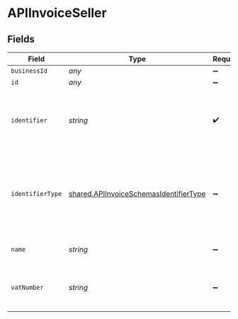 # APIInvoiceSeller


## Fields

| Field                                                                                            | Type                                                                                             | Required                                                                                         | Description                                                                                      |
| ------------------------------------------------------------------------------------------------ | ------------------------------------------------------------------------------------------------ | ------------------------------------------------------------------------------------------------ | ------------------------------------------------------------------------------------------------ |
| `businessId`                                                                                     | *any*                                                                                            | :heavy_minus_sign:                                                                               | N/A                                                                                              |
| `id`                                                                                             | *any*                                                                                            | :heavy_minus_sign:                                                                               | N/A                                                                                              |
| `identifier`                                                                                     | *string*                                                                                         | :heavy_check_mark:                                                                               | Legal identifier of the business, such as its SIRET in France.                                   |
| `identifierType`                                                                                 | [shared.APIInvoiceSchemasIdentifierType](../../models/shared/apiinvoiceschemasidentifiertype.md) | :heavy_minus_sign:                                                                               | Type of legal business identifier of the business, such as the SIRET in France.                  |
| `name`                                                                                           | *string*                                                                                         | :heavy_minus_sign:                                                                               | Legal name of the business.                                                                      |
| `vatNumber`                                                                                      | *string*                                                                                         | :heavy_minus_sign:                                                                               | The VAT number of the business, if European                                                      |